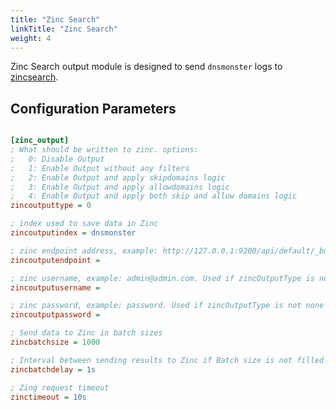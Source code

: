 ```yaml
---
title: "Zinc Search"
linkTitle: "Zinc Search"
weight: 4
---
```


Zinc Search output module is designed to send `dnsmonster` logs to [zincsearch](https://github.com/zincsearch/zincsearch).


## Configuration Parameters
```ini

[zinc_output]
; What should be written to zinc. options:
;	0: Disable Output
;	1: Enable Output without any filters
;	2: Enable Output and apply skipdomains logic
;	3: Enable Output and apply allowdomains logic
;	4: Enable Output and apply both skip and allow domains logic
zincoutputtype = 0

; index used to save data in Zinc
zincoutputindex = dnsmonster

; zinc endpoint address, example: http://127.0.0.1:9200/api/default/_bulk. Used if zincOutputType is not none
zincoutputendpoint =

; zinc username, example: admin@admin.com. Used if zincOutputType is not none
zincoutputusername =

; zinc password, example: password. Used if zincOutputType is not none
zincoutputpassword =

; Send data to Zinc in batch sizes
zincbatchsize = 1000

; Interval between sending results to Zinc if Batch size is not filled
zincbatchdelay = 1s

; Zing request timeout
zinctimeout = 10s
```